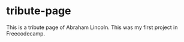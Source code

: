 # tribute-page

This is a tribute page of Abraham Lincoln. This was my first project in Freecodecamp.
